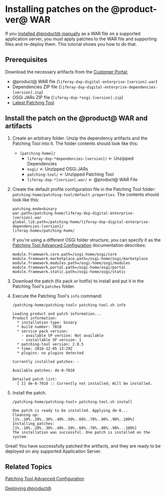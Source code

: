 # Installing patches on the @product-ver@ WAR [](id=installing-patches-on-the-liferay-de-war)

If you
[installed @product@ manually](/discover/deployment/-/knowledge_base/7-1/installing-liferay-manually)
as a WAR file on a supported application server, you must apply patches to the
WAR file and supporting files and re-deploy them. This tutorial shows you how to
do that.

## Prerequisites [](id=prerequisites)

Download the necessary artifacts from the 
[Customer Portal:](https://web.liferay.com/group/customer/dxp/downloads/digital-enterprise)

- @product@ WAR file (`liferay-dxp-digital-enterprise-[version].war`)
- Dependencies ZIP file (`liferay-dxp-digital-enterprise-dependencies-[version].zip`)
- OSGi JARs ZIP file (`liferay-dxp-*osgi-[version].zip`) 
- [Latest Patching Tool](https://web.liferay.com/group/customer/dxp/downloads/digital-enterprise/patching-tool)

## Install the patch on the @product@ WAR and artifacts [](id=how-to-install-a-fix-pack-on-the-liferay-war)

1.  Create an arbitrary folder. Unzip the dependency artifacts and the 
    Patching Tool into it. The folder contents should look like this:

    - `[patching-home]/`
        - `liferay-dxp-*dependencies-[version]/` &larr; Unzipped Dependencies
        - `osgi/` &larr; Unzipped OSGi JARs
        - `patching-tool/` &larr; Unzipped Patching Tool
        - `liferay-dxp-*[version].war/` &larr; @product@ WAR File

2.  Create the default profile configuration file in the Patching Tool folder:
    `patching-home/patching-tool/default.properties`. The contents should look
    like this:

        patching.mode=binary
        war.path=/patching-home/liferay-dxp-digital-enterprise-[version].war
        global.lib.path=/patching-home/liferay-dxp-digital-enterprise-dependencies-[version]/
        liferay.home=/patching-home/

    If you're using a different OSGi folder structure, you can specify it as
    the [Patching Tool Advanced Configuration](/discover/deployment/7-1/knowledge_base/patching-tool-advanced-configuration)
    documentation describes: 
	
        module.framework.core.path=/osgi-home/osgi/core
        module.framework.marketplace.path=/osgi-home/osgi/marketplace
        module.framework.modules.path=/osgi-home/osgi/modules
        module.framework.portal.path=/osgi-home/osgi/portal
        module.framework.static.path=/osgi-home/osgi/static	

3.  Download the patch (fix pack or hotfix) to install and put it in the
    Patching Tool's `patches` folder. 

4.  Execute the Patching Tool's `info` command:

        /patching-home/patching-tool> patching-tool.sh info

        Loading product and patch information...
        Product information:
          * installation type: binary
          * build number: 7010
          * service pack version:
            - available SP version: Not available
            - installable SP version: 1
          * patching-tool version: 2.0.5
          * time: 2016-12-05 13:29Z
          * plugins: no plugins detected

        Currently installed patches: -

        Available patches: de-8-7010

        Detailed patch list:
          [ I] de-8-7010 :: Currently not installed; Will be installed.

5.  Install the patch. 

        /patching-home/patching-tool> patching-tool.sh install

        One patch is ready to be installed. Applying de-8...
        Cleaning up: [1%..10%..20%..30%..40%..50%..60%..70%..80%..90%..100%]
        Installing patches: [1%..10%..20%..30%..40%..50%..60%..70%..80%..90%...100%]
        The installation was successful. One patch is installed on the system.

Great! You have successfully patched the artifacts, and they are ready to be
deployed on any supported Application Server.

## Related Topics [](id=related-topics)

[Patching Tool Advanced Configuration](https://customer.liferay.com/documentation/7.1/deploy/-/official_documentation/deployment/patching-tool-advanced-configuration)

[Deploying @product@](/discover/deployment/-/knowledge_base/7-1/deploying-product)

